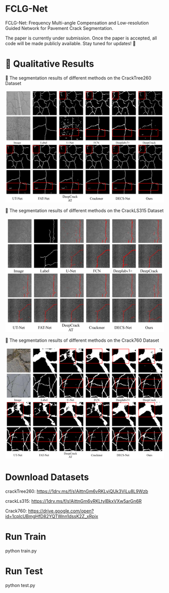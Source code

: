 # FCLG-Net
FCLG-Net: Frequency Multi-angle Compensation and Low-resolution Guided Network for Pavement Crack Segmentation.

The paper is currently under submission. Once the paper is accepted, all code will be made publicly available. Stay tuned for updates! 🚀


  
# 📸 Qualitative Results

🔹 The segmentation results of different methods on the CrackTree260 Dataset

![CrackTree260 Image 1](260.png)

🔹 The segmentation results of different methods on the CrackLS315 Dataset

![CrackLS315 Image 1](315.png)

🔹 The segmentation results of different methods on the Crack760 Dataset

![Crack760 Image 1](760.png)


# Download Datasets

crackTree260: https://1drv.ms/f/s!AittnGm6vRKLyiQUk3ViLu8L9Wzb


crackLs315: https://1drv.ms/f/s!AittnGm6vRKLtylBkxVXw5arGn6R 


Crack760: https://drive.google.com/open?id=1cplcUBmgHfD82YQTWnn1dssK2Z_xRpjx


# Run Train
  python train.py
  
# Run Test
  python test.py

